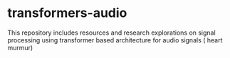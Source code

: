 # transformers-audio
This repository includes resources and research explorations on signal processing using transformer based architecture for audio signals ( heart murmur)
